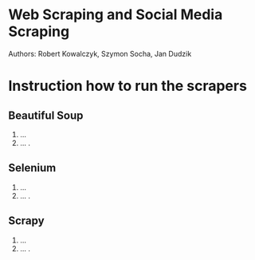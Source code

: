# Web Scraping and Social Media Scraping

Authors: Robert Kowalczyk, Szymon Socha, Jan Dudzik

# Instruction how to run the scrapers

## Beautiful Soup
1. ...
2. ...
.

## Selenium
1. ...
2. ...
.

## Scrapy
1. ...
2. ...
.
